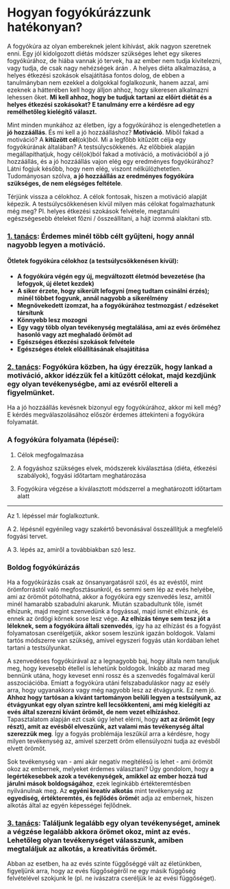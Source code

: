 # Hogyan fogyókúrázzunk hatékonyan?

A fogyókúra az olyan embereknek jelent kihívást, akik nagyon szeretnek enni. Egy jól kidolgozott diétás módszer szükséges lehet egy sikeres fogyókúrához, de hiába vannak jó tervek, ha az ember nem tudja kivitelezni, vagy tudja, de csak nagy nehézségek árán . A helyes diéta alkalmazása, a helyes étkezési szokások elsajátítása fontos dolog, de ebben a tanulmányban nem ezekkel a dolgokkal foglalkozunk, hanem azzal, ami ezeknek a hátterében kell hogy álljon ahhoz, hogy sikeresen alkalmazni lehessen őket.  **Mi kell ahhoz, hogy be tudjuk tartani az előírt diétát és a helyes étkezési szokásokat? E tanulmány erre a kérdésre ad egy remélhetőleg kielégítő választ.**

Mint minden munkához az életben, így a fogyókúrához is elengedhetetlen a **jó hozzáállás**. És mi kell a jó hozzáálláshoz? **Motiváció**. Miből fakad a motiváció? A **kitűzött cél**(ok)ból. Mi a legfőbb kitűzött célja egy fogyókúrának általában? A testsúlycsökkenés. Az előbbiek alapján megállapíthatjuk, hogy cél(ok)ból fakad a motiváció, a motivációból a jó hozzáállás, és a jó hozzáállás vajon elég egy eredményes fogyókúrához? Látni fogjuk később, hogy nem elég, viszont nélkülözhetetlen. Tudományosan szólva, **a jó hozzáállás az eredményes fogyókúra szükséges, de nem elégséges feltétele**. 

Térjünk vissza a célokhoz. A célok fontosak, hiszen a motiváció alapját képezik. A testsúlycsökkenésen kívül milyen más célokat fogalmazhatunk még meg? Pl. helyes étkezési szokások felvétele, megtanulni egészségesebb ételeket főzni / összeállítani, a hájt izommá alakítani stb. 

### <u>1. tanács</u>: Érdemes minél több célt gyűjteni, hogy annál nagyobb legyen a motiváció.

#### Ötletek fogyókúra célokhoz (a testsúlycsökkenésen kívül):

* **A fogyókúra végén egy új, megváltozott életmód bevezetése (ha lefogyok, új életet kezdek)**
* **A siker érzete, hogy sikerült lefogyni (meg tudtam csinálni érzés); minél többet fogyunk, annál nagyobb a sikerélmény**
* **Megnövekedett izomzat, ha a fogyókúrához testmozgást / edzéseket társítunk**
* **Könnyebb lesz mozogni**
* **Egy vagy több olyan tevékenység megtalálása, ami az evés öröméhez hasonló vagy azt meghaladó örömöt ad**
* **Egészséges étkezési szokások felvétele**
* **Egészséges ételek előállításának elsajátítása**

### <u>2. tanács</u>: Fogyókúra közben, ha úgy érezzük, hogy lankad a motiváció, akkor idézzük fel a kitűzött célokat, majd kezdjünk egy olyan tevékenységbe, ami az evésről eltereli a figyelmünket.

Ha a jó hozzáállás kevésnek bizonyul egy fogyókúrához, akkor mi kell még? E kérdés megválaszolásához először érdemes áttekinteni a fogyókúra folyamatát.

### A fogyókúra folyamata (lépései):

1. Célok megfogalmazása

2. A fogyáshoz szükséges elvek, módszerek kiválasztása (diéta, étkezési szabályok), fogyási időtartam meghatározása

3. Fogyókúra végzése a kiválasztott módszerrel a meghatározott időtartam alatt

---

Az 1. lépéssel már foglalkoztunk.

A 2. lépésnél egyénileg vagy szakértő bevonásával összeállítjuk a megfelelő fogyási tervet.

A 3. lépés az, amiről a továbbiakban szó lesz.

### Boldog fogyókúrázás

Ha a fogyókúrázás csak az önsanyargatásról szól, és az evéstől, mint örömforrástól való megfosztásunkról, és semmi sem lép az evés helyébe, ami az örömöt pótolhatná, akkor a fogyókúra egy szenvedés lesz, amitől minél hamarabb szabadulni akarunk. Miután szabadultunk tőle, ismét elhízunk, majd megint szenvedünk a fogyással, majd ismét elhízunk, és ennek az ördögi körnek sose lesz vége. **Az elhízás ténye sem tesz jót a léleknek, sem a fogyókúra általi szenvedés**, így ha az elhízást és a fogyást folyamatosan cserélgetjük, akkor sosem leszünk igazán boldogok. Valami tartós módszerre van szükség, amivel egyszeri fogyás után kordában lehet tartani a testsúlyunkat.

A szenvedéses fogyókúrával az a legnagyobb baj, hogy általa nem tanuljuk meg, hogy kevesebb étellel is lehetünk boldogok. Inkább az marad meg bennünk utána, hogy keveset enni rossz és a szenvedés fogalmával kerül asszociációba. Emiatt a fogyókúra utáni felszabaduláskor nagy az esély arra, hogy ugyanakkora vagy még nagyobb lesz az étvágyunk. Ez nem jó. **Ahhoz hogy tartósan a kívánt tartományon belüli legyen a testsúlyunk, az étvágyunkat  egy olyan szintre kell lecsökkenteni, ami még kielégíti az evés által szerezni kívánt örömöt, de nem vezet elhízáshoz.** Tapasztalatom alapján ezt csak úgy lehet elérni, hogy **azt az örömöt (egy részt), amit az evésből elveszünk, azt valami más tevékenység által szerezzük meg**. Így a fogyás problémája leszűkül arra a kérdésre, hogy milyen tevékenység az, amivel szerzett öröm ellensúlyozni tudja az evésből elvett örömöt.

Sok tevékenység van - ami akár negatív megítélésű is lehet - ami örömöt okoz az embernek, melyeket érdemes választani? Úgy gondolom, hogy **a legértékesebbek azok a tevékenységek, amikkel az ember hozzá tud járulni mások boldogságához**, ezek leginkább értékteremtésben nyilvánulnak meg. Az **egyéni kreatív alkotás** mint tevékenység az **egyediség, értékteremtés, és fejlődés örömé**t adja az embernek, hiszen alkotás által az egyén képességei fejlődnek.

### <u>3. tanács</u>: Találjunk legalább egy olyan tevékenységet, aminek a végzése legalább akkora örömet okoz, mint az evés. Lehetőleg olyan tevékenységet válasszunk, amiben megtaláljuk az alkotás, a kreativitás örömét.

Abban az esetben, ha az evés szinte függőséggé vált az életünkben, figyeljünk arra, hogy az evés függőségéről ne egy másik függőség felvételével szokjunk le (pl. ne ivászatra cseréljük le az evési függőséget).
